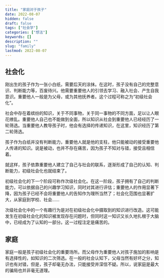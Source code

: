 ```yaml
---
title: "家庭对于孩子"
date: 2022-08-07
hidden: false
draft: false
tags: ["社会学"]
categories: ["想法"]
keywords: []
description: ""
slug: "family"
lastmod: 2022-08-07
---
```


## 社会化

刚出生的孩子作为一张小白纸，需要后天的涂抹。在这时，孩子没有自己的完整意识、判断能力等，百废待兴。他需要重要他人的引领去学习、融入社会、产生自我意识。重要他人一般是为父母，或为其他抚养者。这个过程可称之为“初级社会化”。

社会中存在着缤纷的知识，关于不同事物，关于同一事物的不同方面，足以让人眼花缭乱。重要他人自己也不能做到全面，所以知识从社会到重要他人已经经历了一轮筛选。当重要他人教导孩子时，他会有选择的传递知识，在这里，知识经历了第二轮筛选。

孩子作为白纸并没有判断能力，重要他人就是他的支柱，他只能被动的接受重要他人传递的知识。说是被动，也并不存在痛苦，因为孩子不知对与错，接受且相信着。

就这样，孩子依靠重要他人建立了自己与社会的联系，逐渐形成了自己的认知、判断能力，初级社会化也就结束了。

初级社会化的下一个阶段可称作次级社会化。在这一阶段，孩子拥有了自己的判断能力，可以依据自己的兴趣学习知识，同时对其进行评估；重要他人的作用显著下降，因为孩子已经不会将重要他人的告知作为理所当然了；社会化范围也显著扩大，从家庭到学校、社会……

次级社会化中的一个有趣行为是对在初级社会化中摄取到的知识进行改造。这可能发生在初级社会化的知识被发现存在问题时，但同时这一知识又长久地扎根于大脑中，已经成为了认知的一部分。这一过程注定是痛苦的。

## 家庭

家庭一般是孩子初级社会化的重要场所。而父母作为重要他人对孩子施加的影响是有选择性的，如知识的二次筛选。在一般的社会认知下，父母当然有好坏之分，知识也有对错，但是，孩子却毫无办法，只能接受并深信不疑。所以，说家庭是最大的骗局也并非毫无道理。
